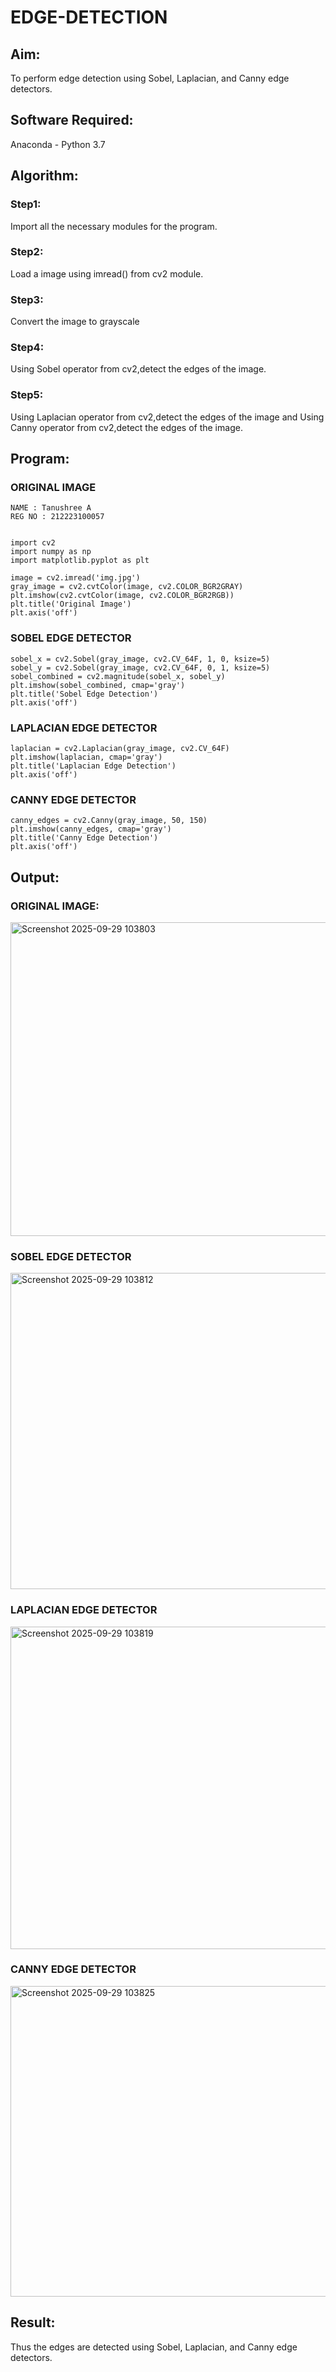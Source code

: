 # EDGE-DETECTION
## Aim:
To perform edge detection using Sobel, Laplacian, and Canny edge detectors.

## Software Required:
Anaconda - Python 3.7

## Algorithm:
### Step1:
Import all the necessary modules for the program.

### Step2:
Load a image using imread() from cv2 module.

### Step3:
Convert the image to grayscale

### Step4:
Using Sobel operator from cv2,detect the edges of the image.

### Step5:

Using Laplacian operator from cv2,detect the edges of the image and Using Canny operator from cv2,detect the edges of the image.

## Program:
### ORIGINAL IMAGE
```
NAME : Tanushree A
REG NO : 212223100057


import cv2
import numpy as np
import matplotlib.pyplot as plt

image = cv2.imread('img.jpg')
gray_image = cv2.cvtColor(image, cv2.COLOR_BGR2GRAY)
plt.imshow(cv2.cvtColor(image, cv2.COLOR_BGR2RGB))
plt.title('Original Image')
plt.axis('off')
```
### SOBEL EDGE DETECTOR
```
sobel_x = cv2.Sobel(gray_image, cv2.CV_64F, 1, 0, ksize=5) 
sobel_y = cv2.Sobel(gray_image, cv2.CV_64F, 0, 1, ksize=5)  
sobel_combined = cv2.magnitude(sobel_x, sobel_y)  
plt.imshow(sobel_combined, cmap='gray')
plt.title('Sobel Edge Detection')
plt.axis('off')
```
### LAPLACIAN EDGE DETECTOR
```
laplacian = cv2.Laplacian(gray_image, cv2.CV_64F)
plt.imshow(laplacian, cmap='gray')
plt.title('Laplacian Edge Detection')
plt.axis('off')
```
### CANNY EDGE DETECTOR
```
canny_edges = cv2.Canny(gray_image, 50, 150)
plt.imshow(canny_edges, cmap='gray')
plt.title('Canny Edge Detection')
plt.axis('off')  
```
## Output:
### ORIGINAL IMAGE:
<img width="738" height="502" alt="Screenshot 2025-09-29 103803" src="https://github.com/user-attachments/assets/c2771590-06a0-4a46-8bbe-44a751ca52da" />

### SOBEL EDGE DETECTOR
<img width="710" height="506" alt="Screenshot 2025-09-29 103812" src="https://github.com/user-attachments/assets/1c3b8ded-d25e-4984-b5f2-22044ffadf26" />



### LAPLACIAN EDGE DETECTOR
<img width="687" height="516" alt="Screenshot 2025-09-29 103819" src="https://github.com/user-attachments/assets/4c8f3b9a-50e6-435b-8f6f-1d511b0ce339" />



### CANNY EDGE DETECTOR
<img width="787" height="497" alt="Screenshot 2025-09-29 103825" src="https://github.com/user-attachments/assets/a8ebbf82-ba30-42fc-8b02-c9330c85dbd2" />


## Result:
Thus the edges are detected using Sobel, Laplacian, and Canny edge detectors.
